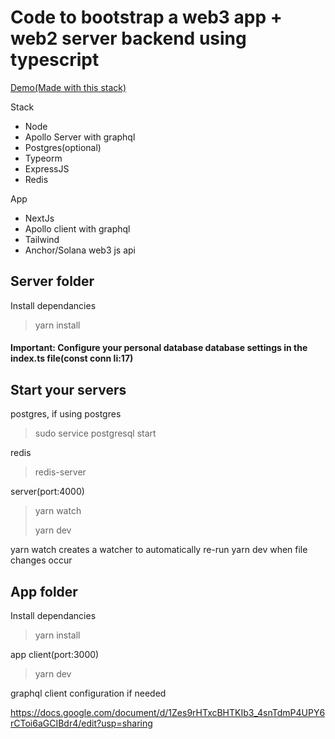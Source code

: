 # Code to bootstrap a web3 app + web2 server backend using typescript
[Demo(Made with this stack)](https://forgetspractice.com)


Stack
- Node
- Apollo Server with graphql
- Postgres(optional)
- Typeorm
- ExpressJS
- Redis

App
- NextJs
- Apollo client with graphql
- Tailwind
- Anchor/Solana web3 js api

## Server folder

Install dependancies
>yarn install

#### Important: Configure your personal database database settings in the index.ts file(const conn li:17)

## Start your servers

postgres, if using postgres

>sudo service postgresql start
  
redis

>redis-server
  
server(port:4000)

>yarn watch
>
>yarn dev

yarn watch creates a watcher to automatically re-run yarn dev when file changes occur

## App folder

Install dependancies

>yarn install
  
app client(port:3000)
  
>yarn dev

graphql client configuration if needed

https://docs.google.com/document/d/1Zes9rHTxcBHTKIb3_4snTdmP4UPY6rCToi6aGCIBdr4/edit?usp=sharing
